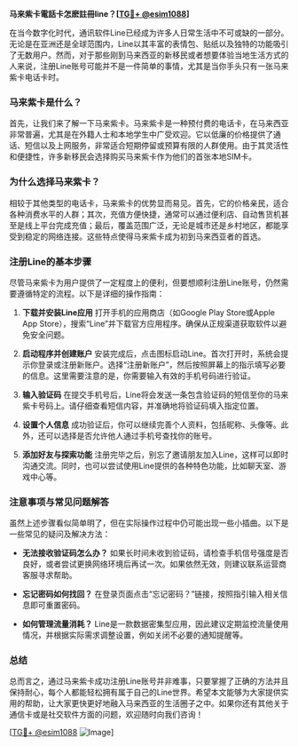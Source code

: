 **马来紫卡電話卡怎麽註冊line？[[TG💪+ @esim1088](https://t.me/s/esim1088)]**

在当今数字化时代，通讯软件Line已经成为许多人日常生活中不可或缺的一部分。无论是在亚洲还是全球范围内，Line以其丰富的表情包、贴纸以及独特的功能吸引了无数用户。然而，对于那些刚到马来西亚的新移民或者想要体验当地生活方式的人来说，注册Line账号可能并不是一件简单的事情，尤其是当你手头只有一张马来紫卡电话卡时。

### 马来紫卡是什么？

首先，让我们来了解一下马来紫卡。马来紫卡是一种预付费的电话卡，在马来西亚非常普遍，尤其是在外籍人士和本地学生中广受欢迎。它以低廉的价格提供了通话、短信以及上网服务，非常适合短期停留或预算有限的人群使用。由于其灵活性和便捷性，许多新移民会选择购买马来紫卡作为他们的首张本地SIM卡。

### 为什么选择马来紫卡？

相较于其他类型的电话卡，马来紫卡的优势显而易见。首先，它的价格亲民，适合各种消费水平的人群；其次，充值方便快捷，通常可以通过便利店、自动售货机甚至是线上平台完成充值；最后，覆盖范围广泛，无论是城市还是乡村地区，都能享受到稳定的网络连接。这些特点使得马来紫卡成为初到马来西亚者的首选。

### 注册Line的基本步骤

尽管马来紫卡为用户提供了一定程度上的便利，但要想顺利注册Line账号，仍然需要遵循特定的流程。以下是详细的操作指南：

1. **下载并安装Line应用**
   打开手机的应用商店（如Google Play Store或Apple App Store），搜索“Line”并下载官方应用程序。确保从正规渠道获取软件以避免安全问题。

2. **启动程序并创建账户**
   安装完成后，点击图标启动Line。首次打开时，系统会提示你登录或注册新账户。选择“注册新账户”，然后按照屏幕上的指示填写必要的信息。这里需要注意的是，你需要输入有效的手机号码进行验证。

3. **输入验证码**
   在提交手机号后，Line将会发送一条包含验证码的短信至你的马来紫卡号码上。请仔细查看短信内容，并准确地将验证码填入指定位置。

4. **设置个人信息**
   成功验证后，你可以继续完善个人资料，包括昵称、头像等。此外，还可以选择是否允许他人通过手机号查找你的账号。

5. **添加好友与探索功能**
   注册完毕之后，别忘了邀请朋友加入Line，这样可以即时沟通交流。同时，也可以尝试使用Line提供的各种特色功能，比如聊天室、游戏中心等。

### 注意事项与常见问题解答

虽然上述步骤看似简单明了，但在实际操作过程中仍可能出现一些小插曲。以下是一些常见的疑问及解决方法：

- **无法接收验证码怎么办？**
  如果长时间未收到验证码，请检查手机信号强度是否良好，或者尝试更换网络环境后再试一次。如果依然无效，则建议联系运营商客服寻求帮助。

- **忘记密码如何找回？**
  在登录页面点击“忘记密码？”链接，按照指引输入相关信息即可重置密码。

- **如何管理流量消耗？**
  Line是一款数据密集型应用，因此建议定期监控流量使用情况，并根据实际需求调整设置，例如关闭不必要的通知提醒等。

### 总结

总而言之，通过马来紫卡成功注册Line账号并非难事，只要掌握了正确的方法并且保持耐心，每个人都能轻松拥有属于自己的Line世界。希望本文能够为大家提供实用的帮助，让大家更快更好地融入马来西亚的生活圈子之中。如果你还有其他关于通信卡或是社交软件方面的问题，欢迎随时向我们咨询！

[[TG💪+ @esim1088](https://t.me/s/esim1088) ![Image](https://i.postimg.cc/4NQfJmqS/Snipaste-2025-05-13-00-14-12.png)]